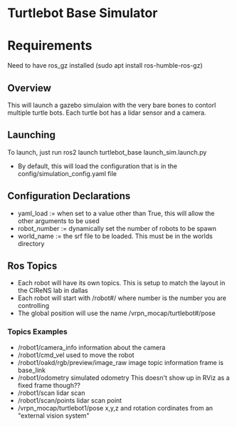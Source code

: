 # Turtlebot Base Simulator

# Requirements
Need to have ros_gz installed (sudo apt install ros-humble-ros-gz)

## Overview
This will launch a gazebo simulaion with the very bare bones to contorl multiple turtle bots. Each turtle bot has a lidar sensor and a camera.

## Launching
To launch, just run ros2 launch turtlebot_base launch_sim.launch.py
- By default, this will load the configuration that is in the config/simulation_config.yaml file

## Configuration Declarations
- yaml_load := when set to a value other than True, this will allow the other arguments to be used
- robot_number := dynamically set the number of robots to be spawn
- world_name := the srf file to be loaded. This must be in the worlds directory

## Ros Topics
- Each robot will have its own topics. This is setup to match the layout in the CIReNS lab in dallas
- Each robot will start with /robot#/ where number is the number you are controlling
- The global position will use the name /vrpn_mocap/turtlebot#/pose

### Topics Examples
- /robot1/camera_info
    information about the camera
- /robot1/cmd_vel
    used to move the robot
- /robot1/oakd/rgb/preview/image_raw
    image topic information
    frame is base_link
- /robot1/odometry
    simulated odometry 
    This doesn't show up in RViz as a fixed frame though??
- /robot1/scan
    lidar scan 
- /robot1/scan/points
    lidar scan point
- /vrpn_mocap/turtlebot1/pose
    x,y,z and rotation cordinates from an "external vision system"